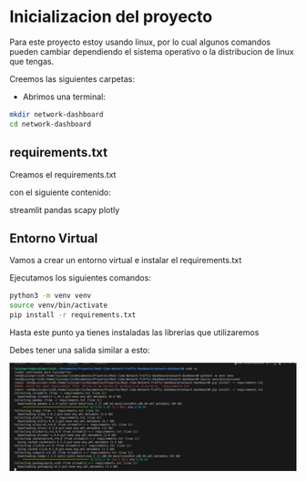 # Inicializacion del proyecto

Para este proyecto estoy usando linux, por lo cual algunos comandos pueden cambiar dependiendo el sistema operativo o la distribucion de linux que tengas.


Creemos las siguientes carpetas:

- Abrimos una terminal:


```bash
mkdir network-dashboard
cd network-dashboard
```


## requirements.txt
Creamos el requirements.txt

con el siguiente contenido:

streamlit
pandas
scapy
plotly

## Entorno Virtual
Vamos a crear un entorno virtual e instalar el requirements.txt

Ejecutamos los siguientes comandos:

```bash
python3 -m venv venv
source venv/bin/activate
pip install -r requirements.txt
```

Hasta este punto ya tienes instaladas las librerias que utilizaremos

Debes tener una salida similar a esto:

![Inicializacion del Proyecto](/network-dashboard/capturas/image.png)
